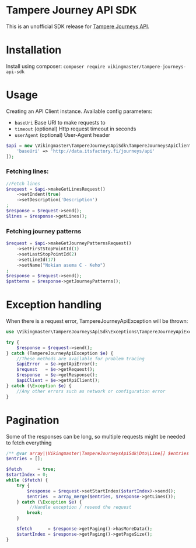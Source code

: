 # Tampere Journey API SDK

This is an unofficial SDK release for [Tampere Journeys API](http://wiki.itsfactory.fi/index.php/Journeys_API).

# Installation
Install using composer: `composer require vikingmaster/tampere-journeys-api-sdk`

# Usage
Creating an API Client instance. Available config parameters: 
* `baseUri` Base URI to make requests to
* `timeout` (optional) Http request timeout in seconds
* `userAgent` (optional) User-Agent header

```php
$api = new \Vikingmaster\TampereJourneysApiSdk\TampereJourneysApiClient([
    'baseUri' => 'http://data.itsfactory.fi/journeys/api'
]);
```

### Fetching lines:
```php
//Fetch lines
$request = $api->makeGetLinesRequest()
    ->setIndent(true)
    ->setDescription('Description')
;
$response = $request->send();
$lines = $response->getLines();
```

### Fetching journey patterns
```php
$request = $api->makeGetJourneyPatternsRequest()
    ->setFirstStopPointId(1)
    ->setLastStopPointId(2)
    ->setLineId(17)
    ->setName("Nokian asema C - Keho")
;
$response = $request->send();
$patterns = $response->getJourneyPatterns();
```


# Exception handling
When there is a request error, TampereJourneyApiException will be thrown:

```php
use \Vikingmaster\TampereJourneysApiSdk\Exceptions\TampereJourneyApiException;

try {
    $response = $request->send();
} catch (TampereJourneyApiException $e) {
    //These methods are available for problem tracing
    $apiError  = $e->getApiError();
    $request   = $e->getRequest();
    $response  = $e->getResponse();
    $apiClient = $e->getApiClient();
} catch (\Exception $e) {
    //Any other errors such as network or configuration error
}
```

# Pagination
Some of the responses can be long, so multiple requests might be needed to fetch everything

```php
/** @var array|\Vikingmaster\TampereJourneysApiSdk\Dto\Line[] $entries */
$entries = [];

$fetch      = true;
$startIndex = 0;
while ($fetch) {
    try {
        $response = $request->setStartIndex($startIndex)->send();
        $entries  = array_merge($entries, $response->getLines());
    } catch (\Exception $e) {
         //Handle exception / resend the request
        break;
    }

    $fetch      = $response->getPaging()->hasMoreData();
    $startIndex = $response->getPaging()->getPageSize();
}
```
